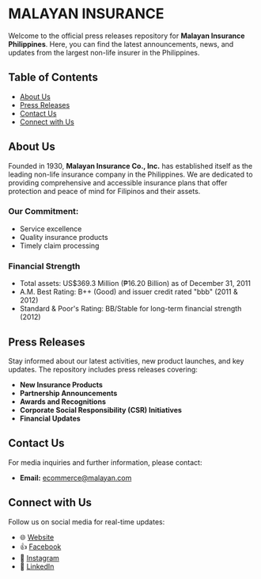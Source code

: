 # MALAYAN INSURANCE

Welcome to the official press releases repository for **Malayan Insurance Philippines**. Here, you can find the latest announcements, news, and updates from the largest non-life insurer in the Philippines.

## Table of Contents

- [About Us](#about-us)
- [Press Releases](#press-releases)
- [Contact Us](#contact-us)
- [Connect with Us](#connect-with-us)

## About Us

Founded in 1930, **Malayan Insurance Co., Inc.** has established itself as the leading non-life insurance company in the Philippines. We are dedicated to providing comprehensive and accessible insurance plans that offer protection and peace of mind for Filipinos and their assets.

### Our Commitment:

- Service excellence
- Quality insurance products
- Timely claim processing

### Financial Strength

- Total assets: US$369.3 Million (₱16.20 Billion) as of December 31, 2011
- A.M. Best Rating: B++ (Good) and issuer credit rated "bbb" (2011 & 2012)
- Standard & Poor's Rating: BB/Stable for long-term financial strength (2012)

## Press Releases

Stay informed about our latest activities, new product launches, and key updates. The repository includes press releases covering:

- **New Insurance Products**
- **Partnership Announcements**
- **Awards and Recognitions**
- **Corporate Social Responsibility (CSR) Initiatives**
- **Financial Updates**

## Contact Us

For media inquiries and further information, please contact:

- **Email:** [ecommerce@malayan.com](mailto:ecommerce@malayan.com)

## Connect with Us

Follow us on social media for real-time updates:

- 🌐 [Website](https://malayan.com/)
- 👍 [Facebook](https://facebook.com/MalayanInsurancePH)
- 📸 [Instagram](https://instagram.com/malayaninsuranceph)
- 💼 [LinkedIn](https://linkedin.com/company/malayan-insurance-co-inc-)
